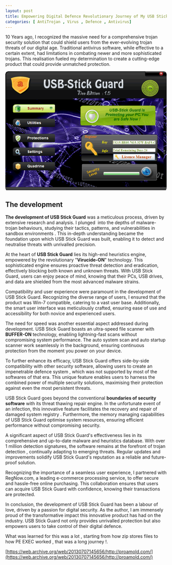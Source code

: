 ```yaml
---
layout: post
title: Empowering Digital Defence Revolutionary Journey of My USB Stick Guard (2012)
categories: [ AntiTrojan , Virus , Defence , Antivirus]
---
```


10 Years ago, I recognized the massive need for a comprehensive trojan security solution that could shield users from the ever-evolving trojan threats of our digital age. Traditional antivirus software, while effective to a certain extent, had limitations in combating newer and more sophisticated trojans. This realisation fueled my determination to create a cutting-edge product that could provide unmatched protection.

![](/images/usb_stick_guard.png) 


## The development


**The development of USB Stick Guard** was a meticulous process, driven by extensive research and analysis. I plunged  into the depths of malware-trojan behaviours, studying their tactics, patterns, and vulnerabilities in sandbox environments . This in-depth understanding became the foundation upon which USB Stick Guard was built, enabling it to detect and neutralise threats with unrivalled precision.

At the heart of **USB Stick Guard** lies its high-end heuristics engine, empowered by the revolutionary "**Virucide-ON**" technology. This sophisticated engine ensures proactive threat detection and eradication, effectively blocking both known and unknown threats. With USB Stick Guard, users can enjoy peace of mind, knowing that their PCs, USB drives, and data are shielded from the most advanced malware strains.

Compatibility and user experience were paramount in the development of USB Stick Guard. Recognizing the diverse range of users, I ensured that the product was Win-7 compatible, catering to a vast user base. Additionally, the smart user interface was meticulously crafted, ensuring ease of use and accessibility for both novice and experienced users.

The need for speed was another essential aspect addressed during development. USB Stick Guard boasts an ultra-speed file scanner with **BUFFER-ON** technology, enabling lightning-fast scans without compromising system performance. The auto system scan and auto startup scanner work seamlessly in the background, ensuring continuous protection from the moment you power on your device.

To further enhance its efficacy, USB Stick Guard offers side-by-side compatibility with other security software, allowing users to create an impenetrable defence system , which was not supported by most of the softwares of that era. This unique feature enables users to harness the combined power of multiple security solutions, maximising their protection against even the most persistent threats.

USB Stick Guard goes beyond the conventional **boundaries of security software** with its threat thawing repair engine. In the unfortunate event of an infection, this innovative feature facilitates the recovery and repair of damaged system registry . Furthermore, the memory managing capabilities of USB Stick Guard optimise system resources, ensuring efficient performance without compromising security.

A significant aspect of USB Stick Guard's effectiveness lies in its comprehensive and up-to-date malware and heuristics database. With over 1 million detection signatures, the software remains at the forefront of trojan detection , continually adapting to emerging threats. Regular updates and improvements solidify USB Stick Guard's reputation as a reliable and future-proof solution.

Recognizing the importance of a seamless user experience, I partnered with RegNow.com, a leading e-commerce processing service, to offer secure and hassle-free online purchasing. This collaboration ensures that users can acquire USB Stick Guard with confidence, knowing their transactions are protected.

In conclusion, the development of USB Stick Guard has been a labour of love, driven by a passion for digital security. As the author, I am immensely proud of the transformative impact this innovative product has had on the industry. USB Stick Guard not only provides unrivalled protection but also empowers users to take control of their digital defence.

What was learned for this was a lot , starting from how zip stores files to how PE EXEC worked , that was a long journey !.

[https://web.archive.org/web/20130707145656/http://proamold.com/](https://web.archive.org/web/20130707145656/http://proamold.com/)
